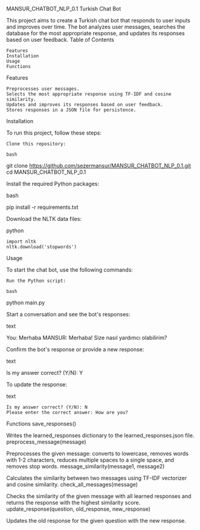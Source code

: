 MANSUR_CHATBOT_NLP_0.1 Turkish Chat Bot

This project aims to create a Turkish chat bot that responds to user inputs and improves over time. The bot analyzes user messages, searches the database for the most appropriate response, and updates its responses based on user feedback.
Table of Contents

    Features
    Installation
    Usage
    Functions

Features

    Preprocesses user messages.
    Selects the most appropriate response using TF-IDF and cosine similarity.
    Updates and improves its responses based on user feedback.
    Stores responses in a JSON file for persistence.

Installation

To run this project, follow these steps:

    Clone this repository:

    bash

git clone https://github.com/sezermansur/MANSUR_CHATBOT_NLP_0.1.git
cd MANSUR_CHATBOT_NLP_0.1

Install the required Python packages:

bash

pip install -r requirements.txt

Download the NLTK data files:

python

    import nltk
    nltk.download('stopwords')

Usage

To start the chat bot, use the following commands:

    Run the Python script:

    bash

python main.py

Start a conversation and see the bot's responses:

text

You: Merhaba
MANSUR: Merhaba! Size nasıl yardımcı olabilirim?

Confirm the bot's response or provide a new response:

text

Is my answer correct? (Y/N): Y

To update the response:

text

    Is my answer correct? (Y/N): N
    Please enter the correct answer: How are you?

Functions
save_responses()

Writes the learned_responses dictionary to the learned_responses.json file.
preprocess_message(message)

Preprocesses the given message: converts to lowercase, removes words with 1-2 characters, reduces multiple spaces to a single space, and removes stop words.
message_similarity(message1, message2)

Calculates the similarity between two messages using TF-IDF vectorizer and cosine similarity.
check_all_messages(message)

Checks the similarity of the given message with all learned responses and returns the response with the highest similarity score.
update_response(question, old_response, new_response)

Updates the old response for the given question with the new response.
